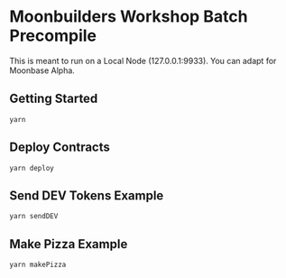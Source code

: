 # Moonbuilders Workshop Batch Precompile

This is meant to run on a Local Node (127.0.0.1:9933). You can adapt for Moonbase Alpha.

## Getting Started

```
yarn
```

## Deploy Contracts

```
yarn deploy
```

## Send DEV Tokens Example

```
yarn sendDEV
```

## Make Pizza Example

```
yarn makePizza
```
